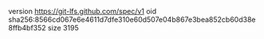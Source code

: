 version https://git-lfs.github.com/spec/v1
oid sha256:8566cd067e6e4611d7dfe310e60d507e04b867e3bea852cb60d38e8ffb4bf352
size 3195
